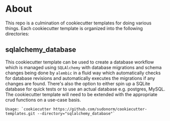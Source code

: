 # About

This repo is a culmination of cookiecutter templates for doing various things. Each cookiecutter template is organized into the following directories:

## sqlalchemy_database
This cookiecutter template can be used to create a database workflow which is managed using `SQLAlchemy` with database migrations and schema changes being done by `alembic` in a fluid way which automatically checks for database revisions and automatically executes the migrations if any changes are found. There's also the option to either spin up a SQLite database for quick tests or to use an actual database e.g. postgres, MySQL. The cookiecutter template will need to be extended with the appropriate crud functions on a use-case basis.

    Usage: `cookiecutter https://github.com/sudonorm/cookiecutter-templates.git --directory="sqlalchemy_database"`